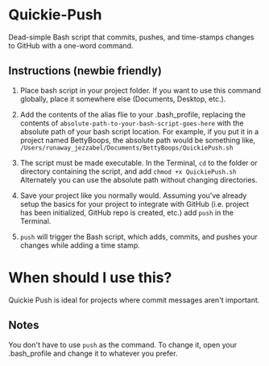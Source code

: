 # Quickie-Push

Dead-simple Bash script that commits, pushes, and time-stamps changes to GitHub with a one-word command.

## Instructions (newbie friendly)

1. Place bash script in your project folder. If you want to use this command globally, place it somewhere else (Documents, Desktop, etc.). 

2. Add the contents of the alias flie to your .bash_profile, replacing the contents of `absolute-path-to-your-bash-script-goes-here` with the absolute path of your bash script location. For example, if you put it in a project named BettyBoops, the absolute path would be something like, `/Users/runaway_jezzabel/Documents/BettyBoops/QuickiePush.sh`

3. The script must be made executable. In the Terminal, `cd` to the folder or directory containing the script, and add `chmod +x QuickiePush.sh`
Alternately you can use the absolute path without changing directories.

4. Save your project like you normally would. Assuming you've already setup the basics for your project to integrate with GitHub (i.e. project has been initialized, GitHub repo is created, etc.) add `push` in the Terminal. 

5.  `push` will trigger the Bash script, which adds, commits, and pushes your changes while adding a time stamp. 

# When should I use this?

Quickie Push is ideal for projects where commit messages aren't important. 

## Notes 

You don't have to use `push` as the command. To change it, open your .bash_profile and change it to whatever you prefer.
